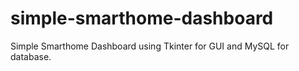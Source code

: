 # simple-smarthome-dashboard
Simple Smarthome Dashboard using Tkinter for GUI and MySQL for database.
